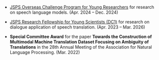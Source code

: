 
- [JSPS Overseas Challenge Program for Young Researchers](https://www.jsps.go.jp/english/e-abc/index.html) for research on speech language models. (Apr. 2024 – Dec. 2024)

- [JSPS Research Fellowship for Young Scientists (DC1)](https://www.jsps.go.jp/english/e-pd/) for research on dialogue application of speech translation. (Apr. 2023 – Mar. 2026)

- **Special Committee Award** for the paper **Towards the Construction of Multimodal Machine Translation Dataset Focusing on Ambiguity of Translations** in the 28th Annual Meeting of the Association for Natural Language Processing. (Mar. 2022)

